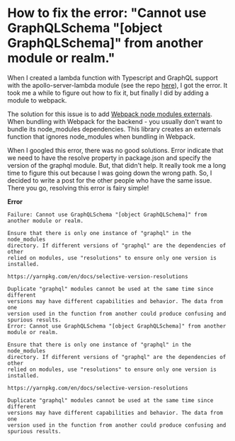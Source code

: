 # How to fix the error: "Cannot use GraphQLSchema "[object GraphQLSchema]" from another module or realm."

When I created a lambda function with Typescript and GraphQL support with the apollo-server-lambda module (see the repo <a href="https://github.com/aws-lambda-template-generator/ts-graphql-hello-world" target="_blank">here</a>), I got the error. It took me a while to figure out how to fix it, but finally I did by adding a module to webpack.

The solution for this issue is to add <a href="https://www.npmjs.com/package/webpack-node-externals" target="_blank">Webpack node modules externals</a>. When bundling with Webpack for the backend - you usually don't want to bundle its node_modules dependencies. This library creates an externals function that ignores node_modules when bundling in Webpack.

When I googled this error, there was no good solutions. Error indicate that we need to have the resolve property in package.json and specify the version of the graphql module. But, that didn't help. It really took me a long time to figure this out because I was going down the wrong path. So, I decided to write a post for the other people who have the same issue. There you go, resolving this error is fairy simple!

<b>Error</b>

```
Failure: Cannot use GraphQLSchema "[object GraphQLSchema]" from another module or realm.

Ensure that there is only one instance of "graphql" in the node_modules
directory. If different versions of "graphql" are the dependencies of other
relied on modules, use "resolutions" to ensure only one version is installed.

https://yarnpkg.com/en/docs/selective-version-resolutions

Duplicate "graphql" modules cannot be used at the same time since different
versions may have different capabilities and behavior. The data from one
version used in the function from another could produce confusing and
spurious results.
Error: Cannot use GraphQLSchema "[object GraphQLSchema]" from another module or realm.

Ensure that there is only one instance of "graphql" in the node_modules
directory. If different versions of "graphql" are the dependencies of other
relied on modules, use "resolutions" to ensure only one version is installed.

https://yarnpkg.com/en/docs/selective-version-resolutions

Duplicate "graphql" modules cannot be used at the same time since different
versions may have different capabilities and behavior. The data from one
version used in the function from another could produce confusing and
spurious results.
```
